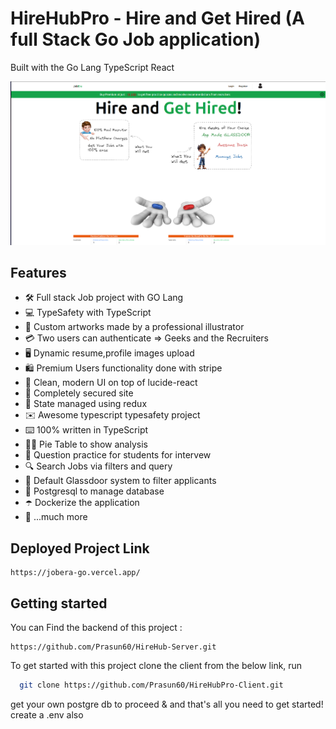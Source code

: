 # HireHubPro - Hire and Get Hired (A full Stack Go Job application)

Built with the Go Lang TypeScript React

![Project Image](https://github.com/felixoder/JobEra/blob/master/client/public/image_pic.png)



## Features

- 🛠️ Full stack Job project with GO Lang
- 💻 TypeSafety with TypeScript
- 🎨 Custom artworks made by a professional illustrator
- 💳 Two users can authenticate => Geeks and the Recruiters
- 🖥️ Dynamic resume,profile images upload
- 🛍️ Premium Users functionality done with stripe
- 🌟 Clean, modern UI on top of lucide-react 
- 🛒 Completely secured site
- 🔑 State managed using redux
- ✉️  Awesome typescript typesafety project
- ⌨️  100% written in TypeScript
- 😵‍💫 Pie Table to show analysis
- 🤯 Question practice for students for intervew
- 🔍 Search Jobs via filters and query
- 🤖 Default Glassdoor system to filter applicants
- 🧳 Postgresql to manage database
- ☂️ Dockerize the application
- 🎁 ...much more

## Deployed Project Link

```
https://jobera-go.vercel.app/
```



## Getting started

You can Find the backend of this project :

```
https://github.com/Prasun60/HireHub-Server.git
```


To get started with this project clone the client from the below link, run

```bash
  git clone https://github.com/Prasun60/HireHubPro-Client.git
```
get your own postgre db to proceed  & and that's all you need to get started!
create a .env also



